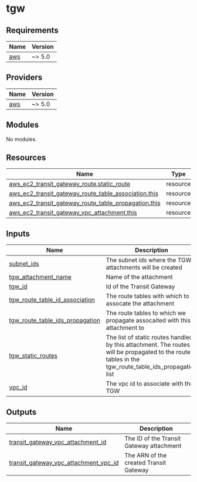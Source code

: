 # tgw

<!-- BEGINNING OF PRE-COMMIT-TERRAFORM DOCS HOOK -->
## Requirements

| Name | Version |
|------|---------|
| <a name="requirement_aws"></a> [aws](#requirement\_aws) | ~> 5.0 |

## Providers

| Name | Version |
|------|---------|
| <a name="provider_aws"></a> [aws](#provider\_aws) | ~> 5.0 |

## Modules

No modules.

## Resources

| Name | Type |
|------|------|
| [aws_ec2_transit_gateway_route.static_route](https://registry.terraform.io/providers/hashicorp/aws/latest/docs/resources/ec2_transit_gateway_route) | resource |
| [aws_ec2_transit_gateway_route_table_association.this](https://registry.terraform.io/providers/hashicorp/aws/latest/docs/resources/ec2_transit_gateway_route_table_association) | resource |
| [aws_ec2_transit_gateway_route_table_propagation.this](https://registry.terraform.io/providers/hashicorp/aws/latest/docs/resources/ec2_transit_gateway_route_table_propagation) | resource |
| [aws_ec2_transit_gateway_vpc_attachment.this](https://registry.terraform.io/providers/hashicorp/aws/latest/docs/resources/ec2_transit_gateway_vpc_attachment) | resource |

## Inputs

| Name | Description | Type | Default | Required |
|------|-------------|------|---------|:--------:|
| <a name="input_subnet_ids"></a> [subnet\_ids](#input\_subnet\_ids) | The subnet ids where the TGW attachments will be created | `list(string)` | n/a | yes |
| <a name="input_tgw_attachment_name"></a> [tgw\_attachment\_name](#input\_tgw\_attachment\_name) | Name of the attachment | `string` | n/a | yes |
| <a name="input_tgw_id"></a> [tgw\_id](#input\_tgw\_id) | Id of the Transit Gateway | `string` | n/a | yes |
| <a name="input_tgw_route_table_id_association"></a> [tgw\_route\_table\_id\_association](#input\_tgw\_route\_table\_id\_association) | The route tables with which to assocate the attachment | `string` | n/a | yes |
| <a name="input_tgw_route_table_ids_propagation"></a> [tgw\_route\_table\_ids\_propagation](#input\_tgw\_route\_table\_ids\_propagation) | The route tables to which we propagate assocaited with this attachment to | `list(string)` | `[]` | no |
| <a name="input_tgw_static_routes"></a> [tgw\_static\_routes](#input\_tgw\_static\_routes) | The list of static routes handled by this attachment. The routes will be propagated to the route tables in the tgw\_route\_table\_ids\_propagation list | `list(string)` | `[]` | no |
| <a name="input_vpc_id"></a> [vpc\_id](#input\_vpc\_id) | The vpc id to associate with the TGW | `string` | n/a | yes |

## Outputs

| Name | Description |
|------|-------------|
| <a name="output_transit_gateway_vpc_attachment_id"></a> [transit\_gateway\_vpc\_attachment\_id](#output\_transit\_gateway\_vpc\_attachment\_id) | The ID of the Transit Gateway attachment |
| <a name="output_transit_gateway_vpc_attachment_vpc_id"></a> [transit\_gateway\_vpc\_attachment\_vpc\_id](#output\_transit\_gateway\_vpc\_attachment\_vpc\_id) | The ARN of the created Transit Gateway |
<!-- END OF PRE-COMMIT-TERRAFORM DOCS HOOK -->
